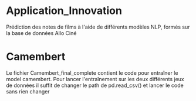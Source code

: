# Application_Innovation
Prédiction des notes de films à l'aide de différents modèles NLP, formés sur la base de données Allo Ciné
# Camembert
Le fichier Camembert_final_complete contient le code pour entraîner le model camembert. Pour lancer l'entraînement sur les deux différents jeux de données il suffit de changer le path de pd.read_csv() et lancer le code sans rien changer
